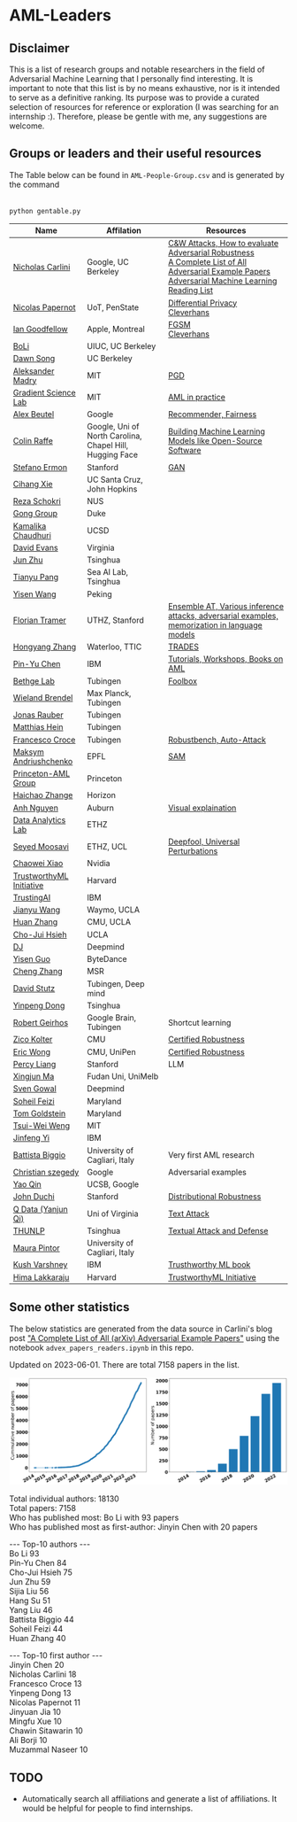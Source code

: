 # AML-Leaders

## Disclaimer 
This is a list of research groups and notable researchers in the field of Adversarial Machine Learning that I personally find interesting. 
It is important to note that this list is by no means exhaustive, nor is it intended to serve as a definitive ranking. 
Its purpose was to provide a curated selection of resources for reference or exploration (I was searching for an internship :). 
Therefore, please be gentle with me, any suggestions are welcome.


## Groups or leaders and their useful resources 

The Table below can be found in `AML-People-Group.csv` and is generated by the command 

```bash

python gentable.py

```
|Name |Affilation |Resources | 
|----|----------|---------| 
|[Nicholas Carlini](https://nicholas.carlini.com) |Google, UC Berkeley |[C&W Attacks, How to evaluate Adversarial Robustness](https://arxiv.org/abs/1902.06705)<br> [A Complete List of All Adversarial Example Papers](https://nicholas.carlini.com/writing/2019/all-adversarial-example-papers.html)<br> [Adversarial Machine Learning Reading List](https://nicholas.carlini.com/writing/2018/adversarial-machine-learning-reading-list.html)| 
|[Nicolas Papernot](https://www.papernot.fr/) |UoT, PenState |[Differential Privacy](http://www.cleverhans.io/2021/05/01/capc.html)<br> [Cleverhans](http://www.cleverhans.io/)| 
|[Ian Goodfellow](https://www.iangoodfellow.com/) |Apple, Montreal |[FGSM ](https://arxiv.org/abs/1412.6572)<br> [Cleverhans](http://www.cleverhans.io/)| 
|[BoLi](https://aisecure.github.io/) |UIUC, UC Berkeley || 
|[Dawn Song ](https://people.eecs.berkeley.edu/~dawnsong/) |UC Berkeley  || 
|[Aleksander Madry ](https://madry.mit.edu/) |MIT |[PGD](https://madry.mit.edu/)| 
|[Gradient Science Lab ](https://gradientscience.org/) |MIT |[AML in practice  ](https://gradientscience.org/)| 
|[Alex Beutel ](https://alexbeutel.com/projects.html) |Google  |[Recommender, Fairness](https://rrs2022.github.io/)| 
|[Colin Raffe ](https://colinraffel.com/) |Google, Uni of North Carolina, Chapel Hill, Hugging Face |[Building Machine Learning Models like Open-Source Software](https://dl.acm.org/doi/10.1145/3545111)| 
|[Stefano Ermon ](https://cs.stanford.edu/~ermon/#pub) |Stanford |[GAN](https://cs.stanford.edu/~ermon/#pub)| 
|[Cihang Xie ](https://cihangxie.github.io/) |UC Santa Cruz, John Hopkins || 
|[Reza Schokri](https://www.comp.nus.edu.sg/~reza/) |NUS || 
|[Gong Group ](http://gonglab.pratt.duke.edu/publications-year) |Duke || 
|[Kamalika Chaudhuri](https://cseweb.ucsd.edu//~kamalika/index.html) |UCSD  || 
|[David Evans](https://www.cs.virginia.edu/~evans/) |Virginia  || 
|[Jun Zhu](https://ml.cs.tsinghua.edu.cn/~jun/index.shtml) |Tsinghua || 
|[Tianyu Pang ](https://p2333.github.io/) |Sea AI Lab, Tsinghua || 
|[Yisen Wang](https://yisenwang.github.io/) |Peking  || 
|[Florian Tramer](https://floriantramer.com/) |UTHZ, Stanford |[Ensemble AT, Various inference attacks, adversarial examples, memorization in language models](https://floriantramer.com/)| 
|[Hongyang Zhang](https://hongyanz.github.io/) |Waterloo, TTIC  |[TRADES](https://hongyanz.github.io/)| 
|[Pin-Yu Chen](https://sites.google.com/site/pinyuchenpage/home) |IBM  |[Tutorials, Workshops, Books on AML](https://sites.google.com/site/pinyuchenpage/home)| 
|[Bethge Lab](https://bethgelab.org/) |Tubingen  |[Foolbox](https://github.com/bethgelab/foolbox)| 
|[Wieland Brendel ](https://robustml.is.mpg.de/) |Max Planck, Tubingen  || 
|[Jonas Rauber](https://scholar.google.de/citations?user=1ujJpuMAAAAJ) |Tubingen  || 
|[Matthias Hein](https://uni-tuebingen.de/fakultaeten/mathematisch-naturwissenschaftliche-fakultaet/fachbereiche/informatik/lehrstuehle/maschinelles-lernen/news/) |Tubingen  || 
|[Francesco Croce](https://scholar.google.com/citations?user=laq9cq0AAAAJ&hl=en) |Tubingen  |[Robustbench, Auto-Attack](https://robustbench.github.io/)| 
|[Maksym Andriushchenko](https://www.andriushchenko.me/) |EPFL |[SAM](https://www.andriushchenko.me/)| 
|[Princeton-AML Group](http://adversarial-learning.princeton.edu/) |Princeton  || 
|[Haichao Zhange](https://sites.google.com/site/hczhang1/) |Horizon  || 
|[Anh Nguyen](https://anhnguyen.me/research/) |Auburn |[Visual explaination](https://anhnguyen.me/research/)| 
|[Data Analytics Lab ](http://www.da.inf.ethz.ch/people/) |ETHZ || 
|[Seyed Moosavi](https://smoosavi.me/) |ETHZ, UCL  |[Deepfool, Universal Perturbations](https://smoosavi.me/)| 
|[Chaowei Xiao](https://xiaocw11.github.io/) |Nvidia || 
|[TrustworthyML Initiative](https://www.trustworthyml.org/) |Harvard  || 
|[TrustingAI ](https://research.ibm.com/topics/trustworthy-ai) |IBM  || 
|[Jianyu Wang](https://www.jianyuwang.me/) |Waymo, UCLA || 
|[Huan Zhang ](http://www.huan-zhang.com/) |CMU, UCLA || 
|[Cho-Jui Hsieh ](http://web.cs.ucla.edu/~chohsieh/publications.html) |UCLA  || 
|[DJ ](https://dj-research.netlify.app/#about) |Deepmind  || 
|[Yisen Guo](https://yiwenguo.github.io/) |ByteDance  || 
|[Cheng Zhang](https://cheng-zhang.org/) |MSR  || 
|[David Stutz](https://davidstutz.de/author/david-stutz/) |Tubingen, Deep mind || 
|[Yinpeng Dong](https://ml.cs.tsinghua.edu.cn/~yinpeng/) |Tsinghua || 
|[Robert Geirhos](https://robertgeirhos.com/) |Google Brain, Tubingen  |Shortcut learning| 
|[Zico Kolter](http://zicokolter.com/) |CMU |[Certified Robustness](http://zicokolter.com/)| 
|[Eric Wong](https://riceric22.github.io/) |CMU, UniPen |[Certified Robustness](https://riceric22.github.io/)| 
|[Percy Liang](https://cs.stanford.edu/~pliang/) |Stanford |LLM| 
|[Xingjun Ma](http://xingjunma.com/) |Fudan Uni, UniMelb  || 
|[Sven Gowal](https://scholar.google.com/citations?hl=en&user=7wclGnQAAAAJ&view_op=list_works&sortby=pubdate) |Deepmind  || 
|[Soheil Feizi](http://www.cs.umd.edu/~sfeizi/) |Maryland  || 
|[Tom Goldstein ](http://www.cs.umd.edu/~tomg/) |Maryland  || 
|[Tsui-Wei Weng](https://lilyweng.github.io/) |MIT || 
|[Jinfeng Yi](https://jinfengyi.net/) |IBM  || 
|[Battista Biggio](https://battistabiggio.github.io/) |University of Cagliari, Italy |Very first AML research| 
|[Christian szegedy](https://scholar.google.com/citations?user=bnQMuzgAAAAJ&hl=en) |Google |Adversarial examples| 
|[Yao Qin](https://cseweb.ucsd.edu//~yaq007/) |UCSB, Google || 
|[John Duchi](https://web.stanford.edu/~jduchi/) |Stanford |[Distributional Robustness](https://web.stanford.edu/~jduchi/)| 
|[Q Data (Yanjun Qi)](https://www.cs.virginia.edu/yanjun/) |Uni of Virginia |[Text Attack](https://github.com/QData/TextAttack)| 
|[THUNLP](http://nlp.csai.tsinghua.edu.cn/publication/) |Tsinghua |[Textual Attack and Defense](https://github.com/thunlp/TAADpapers)| 
|[Maura Pintor](https://maurapintor.github.io/cv/) |University of Cagliari, Italy || 
|[Kush Varshney](https://krvarshney.github.io/) |IBM  |[Trusthworthy ML book ](http://www.trustworthymachinelearning.com/)| 
|[Hima Lakkaraju](https://himalakkaraju.github.io/) |Harvard  |[TrustworthyML Initiative](https://www.trustworthyml.org/)| 



## Some other statistics 

The below statistics are generated from the data source in Carlini's blog post ["A Complete List of All (arXiv) Adversarial Example Papers"](https://nicholas.carlini.com/writing/2019/all-adversarial-example-papers.html) using the notebook `advex_papers_readers.ipynb` in this repo. 

<!-- Cummulative number of papers per year -->
Updated on 2023-06-01. There are total 7158 papers in the list. 

![Cummulative number of papers per year](figures/papers_per_year_side_by_side.png)


Total individual authors:  18130 <br>
Total papers:  7158 <br>
Who has published most:  Bo Li with 93 papers <br>
Who has published most as first-author: Jinyin Chen with 20 papers <br> 

--- Top-10 authors --- <br>
 Bo Li 93 <br>
 Pin-Yu Chen 84 <br>
 Cho-Jui Hsieh 75 <br>
 Jun Zhu 59 <br>
 Sijia Liu 56 <br>
 Hang Su 51 <br>
 Yang Liu 46 <br>
 Battista Biggio 44 <br>
 Soheil Feizi 44 <br>
 Huan Zhang 40 <br>

--- Top-10 first author --- <br>
Jinyin Chen 20 <br>
Nicholas Carlini 18 <br>
Francesco Croce 13 <br>
Yinpeng Dong 13 <br>
Nicolas Papernot 11 <br>
Jinyuan Jia 10 <br>
Mingfu Xue 10 <br>
Chawin Sitawarin 10 <br>
Ali Borji 10 <br>
Muzammal Naseer 10 <br>

## TODO 

- Automatically search all affiliations and generate a list of affiliations. It would be helpful for people to find internships. 